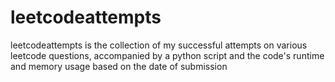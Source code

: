 # leetcodeattempts

leetcodeattempts is the collection of my successful attempts on various leetcode questions, accompanied by a python script and the code's runtime and
memory usage based on the date of submission

